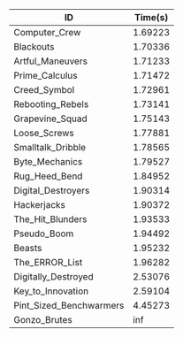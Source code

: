 |ID|Time(s)|
|-|-|
|Computer_Crew|1.69223|
|Blackouts|1.70336|
|Artful_Maneuvers|1.71233|
|Prime_Calculus|1.71472|
|Creed_Symbol|1.72961|
|Rebooting_Rebels|1.73141|
|Grapevine_Squad|1.75143|
|Loose_Screws|1.77881|
|Smalltalk_Dribble|1.78565|
|Byte_Mechanics|1.79527|
|Rug_Heed_Bend|1.84952|
|Digital_Destroyers|1.90314|
|Hackerjacks|1.90372|
|The_Hit_Blunders|1.93533|
|Pseudo_Boom|1.94492|
|Beasts|1.95232|
|The_ERROR_List|1.96282|
|Digitally_Destroyed|2.53076|
|Key_to_Innovation|2.59104|
|Pint_Sized_Benchwarmers|4.45273|
|Gonzo_Brutes|inf|
